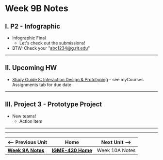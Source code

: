 # Week 9B Notes

## I. P2 - Infographic 

- Infographic Final
  - Let's check out the submissions!
- BTW: Check your "abc1234@g.rit.edu"
 
---

## II. Upcoming HW
- [Study Guide 8: Interaction Design & Prototyping](https://docs.google.com/document/d/1gRDgkQNEEACPyXCWzBotQ03IAfYR41UmgKcGhz1I4wo/edit?tab=t.0#heading=h.yhu4oq3rbp7z) - see myCourses Assignments tab for due date

---

## III. Project 3 - Prototype Project

- New teams!
  - Action Item

---
---

| <-- Previous Unit | Home | Next Unit -->
| --- | --- | --- 
|  [**Week 9A Notes**](9A.md)  |  [**IGME-430 Home**](../) | Week 10A Notes
